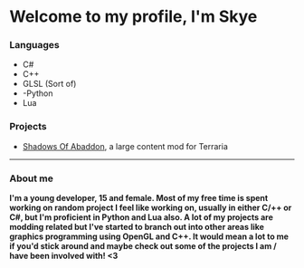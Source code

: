 # **Welcome to my profile, I'm Skye**
### Languages
- C#
- C++
- GLSL (Sort of)
- -Python
- Lua

### Projects
- [Shadows Of Abaddon](https://forums.terraria.org/index.php?threads/shadows-of-abaddon-mod.46605/), a large content mod for Terraria

---
                                                                                                                                                                                                                                                                      
### About me
**I'm a young developer, 15 and female. Most of my free time is spent working on random project I feel like working on, usually in either C/++ or C#, but I'm proficient in Python and Lua also. A lot of my projects are modding related but I've started to branch out into other areas like graphics programming using OpenGL and C++.
It would mean a lot to me if you'd stick around and maybe check out some of the projects I am / have been involved with! <3**

